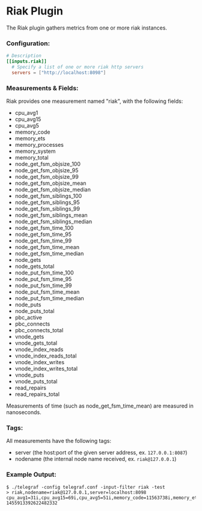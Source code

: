 # Riak Plugin

The Riak plugin gathers metrics from one or more riak instances.

### Configuration:

```toml
# Description
[[inputs.riak]]
  # Specify a list of one or more riak http servers
  servers = ["http://localhost:8098"]
```

### Measurements & Fields:

Riak provides one measurement named "riak", with the following fields:

- cpu_avg1
- cpu_avg15
- cpu_avg5
- memory_code
- memory_ets
- memory_processes
- memory_system
- memory_total
- node_get_fsm_objsize_100
- node_get_fsm_objsize_95
- node_get_fsm_objsize_99
- node_get_fsm_objsize_mean
- node_get_fsm_objsize_median
- node_get_fsm_siblings_100
- node_get_fsm_siblings_95
- node_get_fsm_siblings_99
- node_get_fsm_siblings_mean
- node_get_fsm_siblings_median
- node_get_fsm_time_100
- node_get_fsm_time_95
- node_get_fsm_time_99
- node_get_fsm_time_mean
- node_get_fsm_time_median
- node_gets
- node_gets_total
- node_put_fsm_time_100
- node_put_fsm_time_95
- node_put_fsm_time_99
- node_put_fsm_time_mean
- node_put_fsm_time_median
- node_puts
- node_puts_total
- pbc_active
- pbc_connects
- pbc_connects_total
- vnode_gets
- vnode_gets_total
- vnode_index_reads
- vnode_index_reads_total
- vnode_index_writes
- vnode_index_writes_total
- vnode_puts
- vnode_puts_total
- read_repairs
- read_repairs_total

Measurements of time (such as node_get_fsm_time_mean) are measured in nanoseconds.

### Tags:

All measurements have the following tags:

- server (the host:port of the given server address, ex. `127.0.0.1:8087`)
- nodename (the internal node name received, ex. `riak@127.0.0.1`)

### Example Output:

```
$ ./telegraf -config telegraf.conf -input-filter riak -test
> riak,nodename=riak@127.0.0.1,server=localhost:8098 cpu_avg1=31i,cpu_avg15=69i,cpu_avg5=51i,memory_code=11563738i,memory_ets=5925872i,memory_processes=30236069i,memory_system=93074971i,memory_total=123311040i,node_get_fsm_objsize_100=0i,node_get_fsm_objsize_95=0i,node_get_fsm_objsize_99=0i,node_get_fsm_objsize_mean=0i,node_get_fsm_objsize_median=0i,node_get_fsm_siblings_100=0i,node_get_fsm_siblings_95=0i,node_get_fsm_siblings_99=0i,node_get_fsm_siblings_mean=0i,node_get_fsm_siblings_median=0i,node_get_fsm_time_100=0i,node_get_fsm_time_95=0i,node_get_fsm_time_99=0i,node_get_fsm_time_mean=0i,node_get_fsm_time_median=0i,node_gets=0i,node_gets_total=19i,node_put_fsm_time_100=0i,node_put_fsm_time_95=0i,node_put_fsm_time_99=0i,node_put_fsm_time_mean=0i,node_put_fsm_time_median=0i,node_puts=0i,node_puts_total=0i,pbc_active=0i,pbc_connects=0i,pbc_connects_total=20i,vnode_gets=0i,vnode_gets_total=57i,vnode_index_reads=0i,vnode_index_reads_total=0i,vnode_index_writes=0i,vnode_index_writes_total=0i,vnode_puts=0i,vnode_puts_total=0i,read_repair=0i,read_repairs_total=0i 1455913392622482332
```
